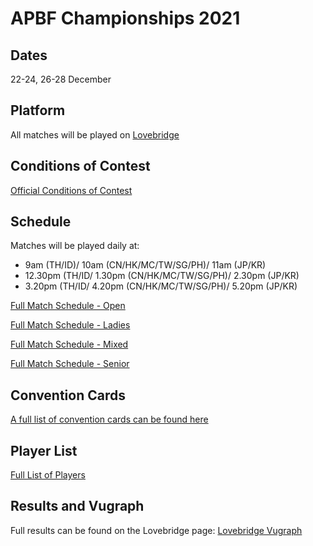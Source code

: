 
# APBF Championships 2021

## Dates
22-24, 26-28 December

## Platform
All matches will be played on [Lovebridge](https://lovebridge.com/)

## Conditions of Contest
[Official Conditions of Contest](./APBF_GCoC.pdf)

## Schedule
Matches will be played daily at:
- 9am (TH/ID)/ 10am (CN/HK/MC/TW/SG/PH)/ 11am (JP/KR)
- 12.30pm (TH/ID/ 1.30pm (CN/HK/MC/TW/SG/PH)/ 2.30pm (JP/KR)
- 3.20pm (TH/ID/ 4.20pm (CN/HK/MC/TW/SG/PH)/ 5.20pm (JP/KR)

[Full Match Schedule - Open](./schedule/#open)

[Full Match Schedule - Ladies](./schedule/#ladies)

[Full Match Schedule - Mixed](./schedule/#mixed)

[Full Match Schedule - Senior](./schedule/#senior)

## Convention Cards
[A full list of convention cards can be found here](./convention-cards/)

## Player List
[Full List of Players](./player-list/)

## Results and Vugraph
Full results can be found on the Lovebridge page: [Lovebridge Vugraph](https://vugraph.lovebridge.com/)


